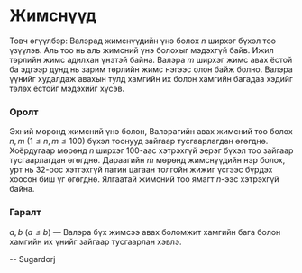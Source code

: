 Жимснүүд
========
Товч ѳгүүлбэр: Валэрад жимснүүдийн үнэ болох $n$ ширхэг бүхэл тоо үзүүлэв. Аль
тоо нь аль жимсний үнэ болохыг мэдэхгүй байв. Ижил тѳрлийн жимс адилхан үнэтэй
байна. Валэра $m$ ширхэг жимс авах ёстой ба эдгээр дунд нь зарим тѳрлийн жимс
нэгээс олон байж болно. Валэра үүнийг худалдаж авахын тулд хамгийн их болон
хамгийн багадаа хэдийг тѳлѳх ёстойг мэдэхийг хүсэв.


### Оролт
Эхний мѳрѳнд жимсний үнэ болон, Валэрагийн авах жимсний тоо болох $n, m$
$(1 ≤ n, m ≤ 100)$ бүхэл тоонууд зайгаар тусгаарлагдан ѳгѳгднѳ. Хоёрдугаар
мѳрѳнд $n$ ширхэг $100$-аас хэтрэхгүй эерэг бүхэл тоо зайгаар тусгаарлагдан
ѳгѳгднѳ. Дараагийн $m$ мѳрѳнд жимснүүдийн нэр болох, урт нь 32-оос хэтгэхгүй
латин цагаан толгойн жижиг үсгээс бүрдэх хоосон биш үг ѳгѳгднѳ. Ялгаатай жимсний
тоо ямагт $n$-ээс хэтрэхгүй байна.


### Гаралт
$a, b$ $(a ≤ b)$ — Валэра бүх жимсээ авах боломжит хамгийн бага болон хамгийн их
үнийг зайгаар тусгаарлан хэвлэ.

-- Sugardorj
